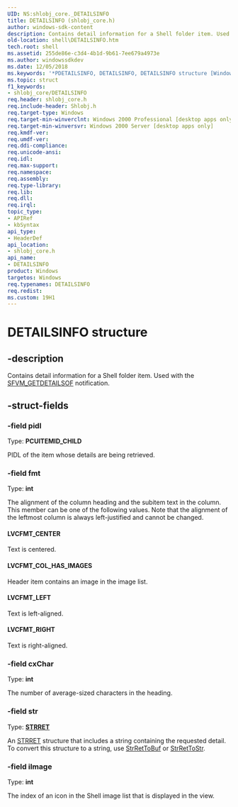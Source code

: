 ```yaml
---
UID: NS:shlobj_core._DETAILSINFO
title: DETAILSINFO (shlobj_core.h)
author: windows-sdk-content
description: Contains detail information for a Shell folder item. Used with the SFVM_GETDETAILSOF notification.
old-location: shell\DETAILSINFO.htm
tech.root: shell
ms.assetid: 255de86e-c3d4-4b1d-9b61-7ee679a4973e
ms.author: windowssdkdev
ms.date: 12/05/2018
ms.keywords: '*PDETAILSINFO, DETAILSINFO, DETAILSINFO structure [Windows Shell], LVCFMT_CENTER, LVCFMT_COL_HAS_IMAGES, LVCFMT_LEFT, LVCFMT_RIGHT, _DETAILSINFO, _win32_DETAILSINFO, shell.DETAILSINFO, shlobj_core/DETAILSINFO'
ms.topic: struct
f1_keywords:
- shlobj_core/DETAILSINFO
req.header: shlobj_core.h
req.include-header: Shlobj.h
req.target-type: Windows
req.target-min-winverclnt: Windows 2000 Professional [desktop apps only]
req.target-min-winversvr: Windows 2000 Server [desktop apps only]
req.kmdf-ver: 
req.umdf-ver: 
req.ddi-compliance: 
req.unicode-ansi: 
req.idl: 
req.max-support: 
req.namespace: 
req.assembly: 
req.type-library: 
req.lib: 
req.dll: 
req.irql: 
topic_type:
- APIRef
- kbSyntax
api_type:
- HeaderDef
api_location:
- shlobj_core.h
api_name:
- DETAILSINFO
product: Windows
targetos: Windows
req.typenames: DETAILSINFO
req.redist: 
ms.custom: 19H1
---
```


# DETAILSINFO structure


## -description


Contains detail information for a Shell folder item. Used with the <a href="https://docs.microsoft.com/windows/desktop/shell/sfvm-getdetailsof">SFVM_GETDETAILSOF</a> notification.


## -struct-fields




### -field pidl

Type: <b>PCUITEMID_CHILD</b>

PIDL of the item whose details are being retrieved.


### -field fmt

Type: <b>int</b>

The alignment of the column heading and the subitem text in the column. This member can be one of the following values. Note that the alignment of the leftmost column is always left-justified and cannot be changed.



#### LVCFMT_CENTER

Text is centered.



#### LVCFMT_COL_HAS_IMAGES

Header item contains an image in the image list.



#### LVCFMT_LEFT

Text is left-aligned.



#### LVCFMT_RIGHT

Text is right-aligned.


### -field cxChar

Type: <b>int</b>

The number of average-sized characters in the heading.


### -field str

Type: <b><a href="https://docs.microsoft.com/windows/desktop/api/shtypes/ns-shtypes-strret">STRRET</a></b>

An <a href="https://docs.microsoft.com/windows/desktop/api/shtypes/ns-shtypes-strret">STRRET</a> structure that includes a string containing the requested detail. To convert this structure to a string, use <a href="https://docs.microsoft.com/windows/desktop/api/shlwapi/nf-shlwapi-strrettobufa">StrRetToBuf</a> or <a href="https://docs.microsoft.com/windows/desktop/api/shlwapi/nf-shlwapi-strrettostra">StrRetToStr</a>.


### -field iImage

Type: <b>int</b>

The index of an icon in the Shell image list that is displayed in the view.

